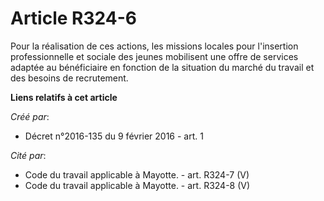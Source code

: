 # Article R324-6

Pour la réalisation de ces actions, les missions locales pour l'insertion professionnelle et sociale des jeunes mobilisent
une offre de services adaptée au bénéficiaire en fonction de la situation du marché du travail et des besoins de recrutement.

**Liens relatifs à cet article**

_Créé par_:

  - Décret n°2016-135 du 9 février 2016 - art. 1

_Cité par_:

  - Code du travail applicable à Mayotte. - art. R324-7 (V)
  - Code du travail applicable à Mayotte. - art. R324-8 (V)
